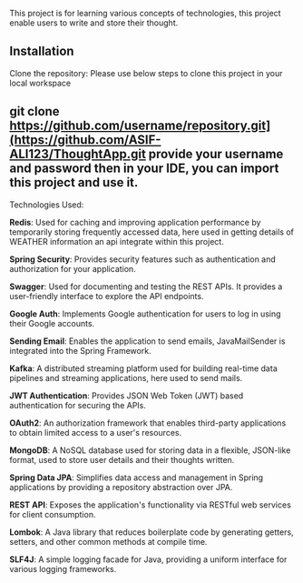 This project is for learning various concepts of technologies, this project enable users to write and store their thought.

Installation
----------------------------------------------------------------------------------------------------
Clone the repository: Please use below steps to clone this project in your local workspace

git clone https://github.com/username/repository.git](https://github.com/ASIF-ALI123/ThoughtApp.git
provide your username and password
then in your IDE, you can import this project and use it.
-----------------------------------------------------------------------------------------------------
Technologies Used:

**Redis**: Used for caching and improving application performance by temporarily storing frequently accessed data, here used in getting details of WEATHER information an api integrate within this project.

**Spring Security**: Provides security features such as authentication and authorization for your application.

**Swagger**: Used for documenting and testing the REST APIs. It provides a user-friendly interface to explore the API endpoints.

**Google Auth**: Implements Google authentication for users to log in using their Google accounts.

**Sending Email**: Enables the application to send emails, JavaMailSender is integrated into the Spring Framework.

**Kafka**: A distributed streaming platform used for building real-time data pipelines and streaming applications, here used to send mails.

**JWT Authentication**: Provides JSON Web Token (JWT) based authentication for securing the APIs.

**OAuth2**: An authorization framework that enables third-party applications to obtain limited access to a user's resources.

**MongoDB**: A NoSQL database used for storing data in a flexible, JSON-like format, used to store user details and their thoughts written.

**Spring Data JPA**: Simplifies data access and management in Spring applications by providing a repository abstraction over JPA.

**REST API**: Exposes the application's functionality via RESTful web services for client consumption.

**Lombok**: A Java library that reduces boilerplate code by generating getters, setters, and other common methods at compile time.

**SLF4J**: A simple logging facade for Java, providing a uniform interface for various logging frameworks.


